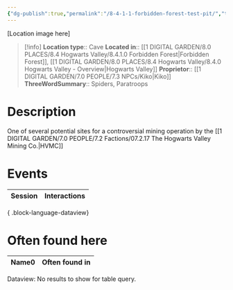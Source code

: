 ```yaml
---
{"dg-publish":true,"permalink":"/8-4-1-1-forbidden-forest-test-pit/","tags":["#place","hogwarts-valley","hvmc"]}
---
```


[Location image here]
>[!info]
>**Location type**::  Cave
>**Located in**:: [[1 DIGITAL GARDEN/8.0 PLACES/8.4 Hogwarts Valley/8.4.1.0 Forbidden Forest\|Forbidden Forest]], [[1 DIGITAL GARDEN/8.0 PLACES/8.4 Hogwarts Valley/8.4.0 Hogwarts Valley - Overview\|Hogwarts Valley]]
>**Proprietor**:: [[1 DIGITAL GARDEN/7.0 PEOPLE/7.3 NPCs/Kiko\|Kiko]]
>**ThreeWordSummary**:: Spiders, Paratroops 

# Description

One of several potential sites for a controversial mining operation by the [[1 DIGITAL GARDEN/7.0 PEOPLE/7.2 Factions/07.2.17 The Hogwarts Valley Mining Co.\|HVMC]]

# Events

| Session | Interactions |
| ------- | ------------ |

{ .block-language-dataview}

# Often found here

<div><table class="dataview table-view-table"><thead class="table-view-thead"><tr class="table-view-tr-header"><th class="table-view-th"><span>Name</span><span class="dataview small-text">0</span></th><th class="table-view-th"><span>Often found in</span></th></tr></thead><tbody class="table-view-tbody"></tbody></table><div class="dataview dataview-error-box"><p class="dataview dataview-error-message">Dataview: No results to show for table query.</p></div></div>
